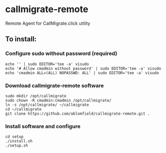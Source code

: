 # callmigrate-remote
Remote Agent for CallMigrate.click utility

## To install:

### Configure sudo without password (required)
```
echo '' | sudo EDITOR='tee -a' visudo
echo '# Allow cmadmin without password' | sudo EDITOR='tee -a' visudo
echo 'cmadmin ALL=(ALL) NOPASSWD: ALL' | sudo EDITOR='tee -a' visudo
```

### Download callmigrate-remote software
```
sudo mkdir /opt/callmigrate
sudo chown -R cmadmin:cmadmin /opt/callmigrate/
ln -s /opt/callmigrate/ ~/callmigrate
cd ~/callmigrate
git clone https://github.com/ablomfield/callmigrate-remote.git .
```

### Install software and configure
```
cd setup
./install.sh
./setup.sh
```
